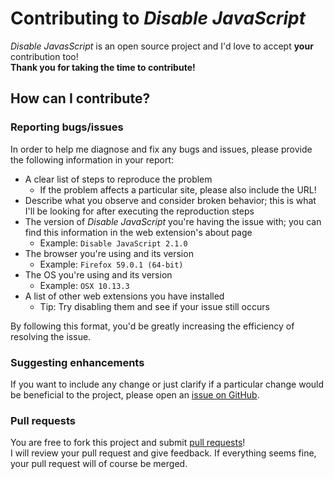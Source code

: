 # Contributing to *Disable JavaScript*
*Disable JavasScript* is an open source project and I'd love to accept **your** contribution too!  
**Thank you for taking the time to contribute!**

## How can I contribute?

### Reporting bugs/issues
In order to help me diagnose and fix any bugs and issues, please provide the following information in your report:
- A clear list of steps to reproduce the problem
  - If the problem affects a particular site, please also include the URL!
- Describe what you observe and consider broken behavior; this is what I'll be looking for after executing the reproduction steps
- The version of *Disable JavaScript* you're having the issue with; you can find this information in the web extension's about page
  - Example: `Disable JavaScript 2.1.0`
- The browser you're using and its version
  - Example: `Firefox 59.0.1 (64-bit)`
- The OS you're using and its version
  - Example: `OSX 10.13.3`
- A list of other web extensions you have installed
  - Tip: Try disabling them and see if your issue still occurs

By following this format, you'd be greatly increasing the efficiency of resolving the issue.

### Suggesting enhancements
If you want to include any change or just clarify if a particular change would be beneficial to the project,
please open an [issue on GitHub](../../issues).  

### Pull requests
You are free to fork this project and submit [pull requests](../../pulls)!  
I will review your pull request and give feedback. If everything seems fine, your pull request will of course be merged.
